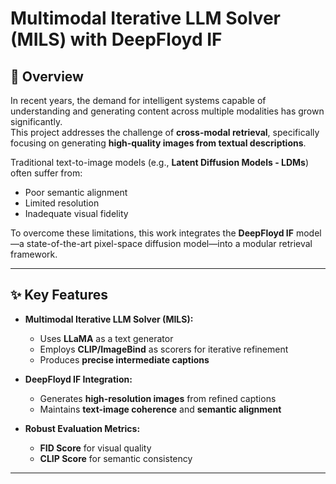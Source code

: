 # Multimodal Iterative LLM Solver (MILS) with DeepFloyd IF

## 🚀 Overview  
In recent years, the demand for intelligent systems capable of understanding and generating content across multiple modalities has grown significantly.  
This project addresses the challenge of **cross-modal retrieval**, specifically focusing on generating **high-quality images from textual descriptions**.  

Traditional text-to-image models (e.g., **Latent Diffusion Models - LDMs**) often suffer from:  
- Poor semantic alignment  
- Limited resolution  
- Inadequate visual fidelity  

To overcome these limitations, this work integrates the **DeepFloyd IF** model—a state-of-the-art pixel-space diffusion model—into a modular retrieval framework.  

---

## ✨ Key Features  
- **Multimodal Iterative LLM Solver (MILS):**  
  - Uses **LLaMA** as a text generator  
  - Employs **CLIP/ImageBind** as scorers for iterative refinement  
  - Produces **precise intermediate captions**  

- **DeepFloyd IF Integration:**  
  - Generates **high-resolution images** from refined captions  
  - Maintains **text-image coherence** and **semantic alignment**  

- **Robust Evaluation Metrics:**  
  - **FID Score** for visual quality  
  - **CLIP Score** for semantic consistency  

---



